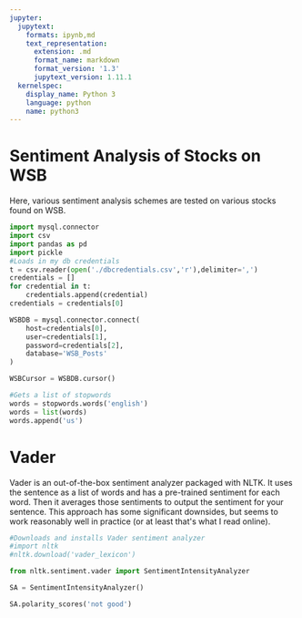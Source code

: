```yaml
---
jupyter:
  jupytext:
    formats: ipynb,md
    text_representation:
      extension: .md
      format_name: markdown
      format_version: '1.3'
      jupytext_version: 1.11.1
  kernelspec:
    display_name: Python 3
    language: python
    name: python3
---
```


# Sentiment Analysis of Stocks on WSB

Here, various sentiment analysis schemes are tested on various stocks found on WSB. 

```python
import mysql.connector
import csv
import pandas as pd
import pickle
#Loads in my db credentials
t = csv.reader(open('./dbcredentials.csv','r'),delimiter=',')
credentials = []
for credential in t:
    credentials.append(credential)
credentials = credentials[0]

WSBDB = mysql.connector.connect(
    host=credentials[0],
    user=credentials[1],
    password=credentials[2],
    database='WSB_Posts'
)

WSBCursor = WSBDB.cursor()
```

```python
#Gets a list of stopwords
words = stopwords.words('english')
words = list(words)
words.append('us')
```

# Vader

Vader is an out-of-the-box sentiment analyzer packaged with NLTK. It uses the sentence as a list of words and has a pre-trained sentiment for each word. Then it averages those sentiments to output the sentiment for your sentence. This approach has some significant downsides, but seems to work reasonably well in practice (or at least that's what I read online).

```python
#Downloads and installs Vader sentiment analyzer
#import nltk
#nltk.download('vader_lexicon')

from nltk.sentiment.vader import SentimentIntensityAnalyzer

SA = SentimentIntensityAnalyzer()
```

```python
SA.polarity_scores('not good')
```
